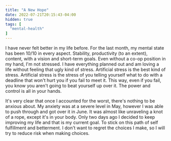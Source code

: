 ```yaml
---
title: "A New Hope"
date: 2022-07-21T20:15:43-04:00
hidden: true
tags: [
  "mental-health"
]
---
```


I have never felt better in my life before. For the last month, my mental state has been 10/10 in every aspect. Stability, productivity (to an extent), content, with a vision and short-term goals. Even without a co-op position in my hand, I'm not stressed. I have everything planned out and am loving a life without feeling that ugly kind of stress. Artificial stress is the best kind of stress. Artificial stress is the stress of you telling yourself what to do with a deadline that won't hurt you if you fail to meet it. This way, even if you fail, you know you aren't going to beat yourself up over it. The power and control is all in your hands.

It's very clear that once I accounted for the worst, there's nothing to be anxious about. My anxiety was at a severe level in May, however I was able to push through and got over it in June. It was almost like unraveling a knot of a rope, except it's in your body. Only two days ago I decided to keep improving my life and that is my current goal. To stick on this path of self fulfillment and betterment. I don't want to regret the choices I make, so I will try to reduce risk when making choices.
